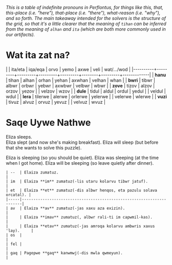 *This is a table of indefinite pronouns in Perflontus, for things like this, that,
this-place (i.e. "here"), that-place (i.e. "there"), what-reason (i.e. "why"), and so forth.
The main takeaway intended for the solvers is the structure of the grid, so that it's a little
clearer that the meaning of `tihan` can be inferred from the meaning of `alhan` and `ita` (which
are both more commonly used in our artifacts).*

# Wat ita zat na?

|          | ita/eta | iqa/eqa | orvo    | yemo    | axwe   | veli    | wat/.../wod |
|----------+---------+---------+---------+---------+--------+---------+-------------|
| **hanu** | tihan   | alhan   | orhan   | yehan   | axwhan | velhan  | whan        |
| **bwri** | tibwr   | albwr   | orbwr   | yebwr   | axwbwr | velbwr  | wbwr        |
| **zove** | tizov   | alzov   | orzov   | yezov   |        | velzov  | wzov        |
| **dule** | tidul   | aldul   | ordul   | yedul   |        | veldul  | wdul        |
| **lera** | tilerwe | alerwe  | orlerwe | yelerwe |        | velerwe | wlerwe      |
| **vuzi** | tivuz   | alvuz   | orvuz   | yevuz   |        | velvuz  | wvuz        |

# Saqe Uywe Nathwe

Eliza sleeps.  
Eliza slept (and now she's making breakfast).
Eliza will sleep (but before that she wants to solve this puzzle).

Eliza is sleeping (so you should be quiet).
Eliza was sleeping (at the time when I got home).
Eliza will be sleeping (so leave quietly after dinner).

```
| --  | Elaiza zumatuz.                                                      |
| im  | Elaiza **im** zumatuz(-lis utaru kolarvu tibwr jatuf).               |
| et  | Elaiza **et** zumatuz(-dis albwr henqos, eta pazulu solava orcatal). |
|-----|----------------------------------------------------------------------|
| av  | Elaiza **av** zumatuz(-jas xaxu aza exizin).                         |
|     | Elaiza **imav** zumatuz(, albwr rali-ti im capwmil-kas).             |
|     | Elaiza **etav** zumatuz(-jas amroqa kolarvu ambwris xaxus 'lay).     |
| os  |                                                                |
| fel |                                                                |
| gaq | Pagepwe **gaq** kanwmwj(-dis mwla qwmeyun).                    |
```
